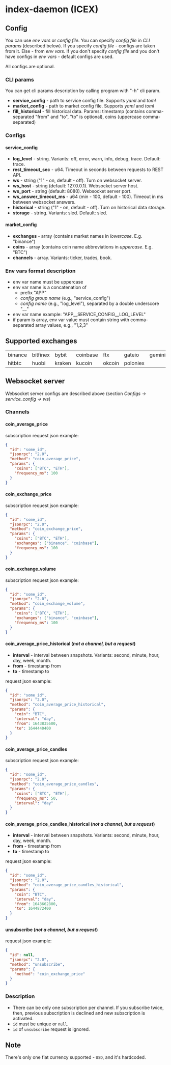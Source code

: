 # index-daemon (ICEX)

## Config

You can use _env vars_ or _config file_. You can specify _config file_ in _CLI params_ (described below). If you specify _config file_ - configs are taken from it. Else - from _env vars_. If you don't specify _config file_ and you don't have configs in _env vars_ - default configs are used.

All configs are optional.

### CLI params

You can get cli params description by calling program with "-h" cli param.

- **service_config** - path to service config file. Supports _yaml_ and _toml_
- **market_config** - path to market config file. Supports _yaml_ and _toml_
- **fill_historical** - fill historical data. Params: timestamp (contains comma-separated "from" and "to", "to" is optional), coins (uppercase comma-separated)

### Configs

#### service_config

- **log_level** - string. Variants: off, error, warn, info, debug, trace. Default: trace.
- **rest_timeout_sec** - u64. Timeout in seconds between requests to REST API.
- **ws** - string ("1" - on, default - off). Turn on websocket server.
- **ws_host** - string (default: 127.0.0.1). Websocket server host.
- **ws_port** - string (default: 8080). Websocket server port.
- **ws_answer_timeout_ms** - u64 (min - 100, default - 100). Timeout in ms between websocket answers.
- **historical** - string ("1" - on, default - off). Turn on historical data storage.
- **storage** - string. Variants: sled. Default: sled.

#### market_config

- **exchanges** - array (contains market names in _lowercase_. E.g. "binance")
- **coins** - array (contains coin name abbreviations in _uppercase_. E.g. "BTC")
- **channels** - array. Variants: ticker, trades, book.

### Env vars format description

- env var name must be uppercase
- env var name is a concatenation of
  - prefix "APP"
  - _config group name_ (e.g., "service_config")
  - _config name_ (e.g., "log_level"), separated by a double underscore "__"
- env var name example: "APP__SERVICE_CONFIG__LOG_LEVEL"
- if param is array, env var value must contain string with comma-separated array values, e.g., "1,2,3"

## Supported exchanges

<table>
<tr>
<td>binance</td>
<td>bitfinex</td>
<td>bybit</td>
<td>coinbase</td>
<td>ftx</td>
<td>gateio</td>
<td>gemini</td>
</tr>
<tr>
<td>hitbtc</td>
<td>huobi</td>
<td>kraken</td>
<td>kucoin</td>
<td>okcoin</td>
<td>poloniex</td>
</tr>
</table>

## Websocket server

Websocket server configs are described above (section _Configs -> service_config -> ws_)

### Channels

#### coin_average_price

subscription request json example:

```json
{
  "id": "some_id",
  "jsonrpc": "2.0",
  "method": "coin_average_price",
  "params": {
    "coins": ["BTC", "ETH"],
    "frequency_ms": 100
  }
}
```

#### coin_exchange_price

subscription request json example:

```json
{
  "id": "some_id",
  "jsonrpc": "2.0",
  "method": "coin_exchange_price",
  "params": {
    "coins": ["BTC", "ETH"],
    "exchanges": ["binance", "coinbase"],
    "frequency_ms": 100
  }
}
```

#### coin_exchange_volume

subscription request json example:

```json
{
  "id": "some_id",
  "jsonrpc": "2.0",
  "method": "coin_exchange_volume",
  "params": {
    "coins": ["BTC", "ETH"],
    "exchanges": ["binance", "coinbase"],
    "frequency_ms": 100
  }
}
```

#### coin_average_price_historical (_not a channel, but a request_)

- **interval** - interval between snapshots. Variants: second, minute, hour, day, week, month.
- **from** - timestamp from
- **to** - timestamp to

request json example:

```json
{
  "id": "some_id",
  "jsonrpc": "2.0",
  "method": "coin_average_price_historical",
  "params": {
    "coin": "BTC",
    "interval": "day",
    "from": 1643835600,
    "to": 1644440400
  }
}
```

#### coin_average_price_candles

subscription request json example:

```json
{
  "id": "some_id",
  "jsonrpc": "2.0",
  "method": "coin_average_price_candles",
  "params": {
    "coins": ["BTC", "ETH"],
    "frequency_ms": 50,
    "interval": "day"
  }
}
```

#### coin_average_price_candles_historical (_not a channel, but a request_)

- **interval** - interval between snapshots. Variants: second, minute, hour, day, week, month.
- **from** - timestamp from
- **to** - timestamp to

request json example:

```json
{
  "id": "some_id",
  "jsonrpc": "2.0",
  "method": "coin_average_price_candles_historical",
  "params": {
    "coin": "BTC",
    "interval": "day",
    "from": 1643662800,
    "to": 1644872400
  }
}
```

#### unsubscribe (_not a channel, but a request_)

request json example:

```json
{
  "id": null,
  "jsonrpc": "2.0",
  "method": "unsubscribe",
  "params": {
    "method": "coin_exchange_price"
  }
}
```

### Description

- There can be only one subscription per channel. If you subscribe twice, then, previous subscription is declined and new subscription is activated.
- `id` must be unique or `null`.
- `id` of `unsubscribe` request is ignored.

## Note

There's only one fiat currency supported - `USD`, and it's hardcoded.
